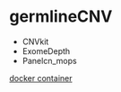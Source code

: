 # germlineCNV
* CNVkit
* ExomeDepth
* Panelcn_mops

[docker container](https://hub.docker.com/r/ambrizbiotech/germlinecnv)
